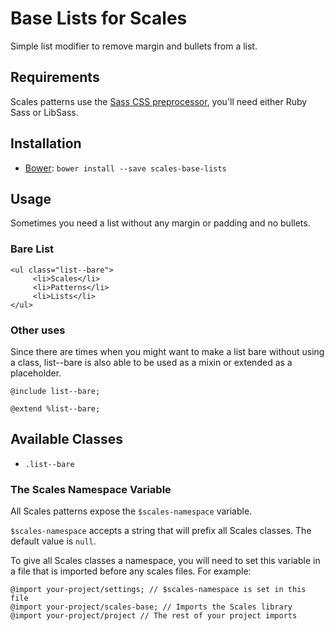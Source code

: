 # Base Lists for Scales

Simple list modifier to remove margin and bullets from a list.

## Requirements

Scales patterns use the [Sass CSS preprocessor](http://sass-lang.com/), you'll need either Ruby Sass or LibSass.

## Installation

* [Bower](http://bower.io/): `bower install --save scales-base-lists`

## Usage

Sometimes you need a list without any margin or padding and no bullets.

### Bare List
```
<ul class="list--bare">
     <li>Scales</li>
     <li>Patterns</li>
     <li>Lists</li>
</ul>
```

### Other uses

Since there are times when you might want to make a list bare without using a class, list--bare is also able to be used as a mixin or extended as a placeholder.

```
@include list--bare;

@extend %list--bare;
```

## Available Classes

* `.list--bare`

### The Scales Namespace Variable

All Scales patterns expose the `$scales-namespace` variable.

`$scales-namespace` accepts a string that will prefix all Scales classes. The default value is `null`.

To give all Scales classes a namespace, you will need to set this variable in a file that is imported before any scales files. For example:

```
@import your-project/settings; // $scales-namespace is set in this file
@import your-project/scales-base; // Imports the Scales library
@import your-project/project // The rest of your project imports
```
